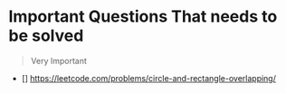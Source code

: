# Important Questions That needs to be solved
>Very Important

-   []  https://leetcode.com/problems/circle-and-rectangle-overlapping/